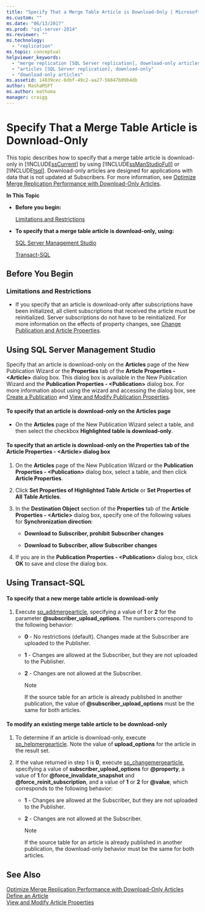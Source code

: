 ```yaml
---
title: "Specify That a Merge Table Article is Download-Only | Microsoft Docs"
ms.custom: ""
ms.date: "06/13/2017"
ms.prod: "sql-server-2014"
ms.reviewer: ""
ms.technology: 
  - "replication"
ms.topic: conceptual
helpviewer_keywords: 
  - "merge replication [SQL Server replication], download-only articles"
  - "articles [SQL Server replication], download-only"
  - "download-only articles"
ms.assetid: 14839cec-6dbf-49c2-aa27-56847b09b4db
author: MashaMSFT
ms.author: mathoma
manager: craigg
---
```

# Specify That a Merge Table Article is Download-Only
  This topic describes how to specify that a merge table article is download-only in [!INCLUDE[ssCurrent](../../../includes/sscurrent-md.md)] by using [!INCLUDE[ssManStudioFull](../../../includes/ssmanstudiofull-md.md)] or [!INCLUDE[tsql](../../../includes/tsql-md.md)]. Download-only articles are designed for applications with data that is not updated at Subscribers. For more information, see [Optimize Merge Replication Performance with Download-Only Articles](../merge/optimize-merge-replication-performance-with-download-only-articles.md).  
  
 **In This Topic**  
  
-   **Before you begin:**  
  
     [Limitations and Restrictions](#Restrictions)  
  
-   **To specify that a merge table article is download-only, using:**  
  
     [SQL Server Management Studio](#SSMSProcedure)  
  
     [Transact-SQL](#TsqlProcedure)  
  
##  <a name="BeforeYouBegin"></a> Before You Begin  
  
###  <a name="Restrictions"></a> Limitations and Restrictions  
  
-   If you specify that an article is download-only after subscriptions have been initialized, all client subscriptions that received the article must be reinitialized. Server subscriptions do not have to be reinitialized. For more information on the effects of property changes, see [Change Publication and Article Properties](change-publication-and-article-properties.md).  
  
##  <a name="SSMSProcedure"></a> Using SQL Server Management Studio  
 Specify that an article is download-only on the **Articles** page of the New Publication Wizard or the **Properties** tab of the **Article Properties - \<Article>** dialog box. This dialog box is available in the New Publication Wizard and the **Publication Properties - \<Publication>** dialog box. For more information about using the wizard and accessing the dialog box, see [Create a Publication](create-a-publication.md) and [View and Modify Publication Properties](view-and-modify-publication-properties.md).  
  
#### To specify that an article is download-only on the Articles page  
  
-   On the **Articles** page of the New Publication Wizard select a table, and then select the checkbox **Highlighted table is download-only**.  
  
#### To specify that an article is download-only on the Properties tab of the Article Properties - \<Article> dialog box  
  
1.  On the **Articles** page of the New Publication Wizard or the **Publication Properties - \<Publication>** dialog box, select a table, and then click **Article Properties**.  
  
2.  Click **Set Properties of Highlighted Table Article** or **Set Properties of All Table Articles**.  
  
3.  In the **Destination Object** section of the **Properties** tab of the **Article Properties - \<Article>** dialog box, specify one of the following values for **Synchronization direction**:  
  
    -   **Download to Subscriber, prohibit Subscriber changes**  
  
    -   **Download to Subscriber, allow Subscriber changes**  
  
4.  If you are in the **Publication Properties - \<Publication>** dialog box, click **OK** to save and close the dialog box.  
  
##  <a name="TsqlProcedure"></a> Using Transact-SQL  
  
#### To specify that a new merge table article is download-only  
  
1.  Execute [sp_addmergearticle](/sql/relational-databases/system-stored-procedures/sp-addmergearticle-transact-sql), specifying a value of **1** or **2** for the parameter **@subscriber_upload_options**. The numbers correspond to the following behavior:  
  
    -   **0** - No restrictions (default). Changes made at the Subscriber are uploaded to the Publisher.  
  
    -   **1** - Changes are allowed at the Subscriber, but they are not uploaded to the Publisher.  
  
    -   **2** - Changes are not allowed at the Subscriber.  
  
        > [!NOTE]  
        >  If the source table for an article is already published in another publication, the value of **@subscriber_upload_options** must be the same for both articles.  
  
#### To modify an existing merge table article to be download-only  
  
1.  To determine if an article is download-only, execute [sp_helpmergearticle](/sql/relational-databases/system-stored-procedures/sp-helpmergearticle-transact-sql). Note the value of **upload_options** for the article in the result set.  
  
2.  If the value returned in step 1 is **0**, execute [sp_changemergearticle](/sql/relational-databases/system-stored-procedures/sp-changemergearticle-transact-sql), specifying a value of **subscriber_upload_options** for **@property**, a value of **1** for **@force_invalidate_snapshot** and **@force_reinit_subscription**, and a value of **1** or **2** for **@value**, which corresponds to the following behavior:  
  
    -   **1** - Changes are allowed at the Subscriber, but they are not uploaded to the Publisher.  
  
    -   **2** - Changes are not allowed at the Subscriber.  
  
        > [!NOTE]  
        >  If the source table for an article is already published in another publication, the download-only behavior must be the same for both articles.  
  
## See Also  
 [Optimize Merge Replication Performance with Download-Only Articles](../merge/optimize-merge-replication-performance-with-download-only-articles.md)   
 [Define an Article](define-an-article.md)   
 [View and Modify Article Properties](view-and-modify-article-properties.md)  
  
  
